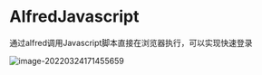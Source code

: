 # AlfredJavascript
通过alfred调用Javascript脚本直接在浏览器执行，可以实现快速登录

![image-20220324171455659](https://gitee.com/lezww/le.zw/raw/master/img/image-20220324171455659.png)
